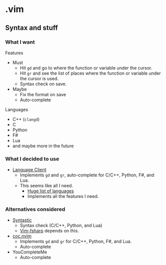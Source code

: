 # .vim


## Syntax and stuff

### What I want

Features

* Must
    * Hit `gd` and go to where the function or variable under the cursor.
    * Hit `gr` and see the list of places where the function or variable under the cursor is used.
    * Syntax check on save.
* Maybe
    * Fix the format on save
    * Auto-complete

Languages
* C++ (`clangd`)
* C
* Python
* F#
* Lua
* and maybe more in the future

### What I decided to use
* [Language Client](https://github.com/autozimu/LanguageClient-neovim)
    * Implements `gd` and `gr`, auto-complete for C/C++, Python, F#, and Lua.
    * This seems like all I need.
        * [Huge list of languages](https://microsoft.github.io/language-server-protocol/implementors/servers/)
        * Implements all the features I need.

### Alternatives considered
* [Syntastic](https://github.com/vim-syntastic/syntastic)
    * Syntax check (C/C++, Python, and Lua)
    * [Vim-fsharp](https://github.com/fsharp/vim-fsharp) depends on this.
* [coc.nvim](https://github.com/neoclide/coc.nvim)
    * Implements `gd` and `gr` for C/C++, Python, F#, and Lua.
    * Auto-complete
* YouCompleteMe
    * Auto-complete
